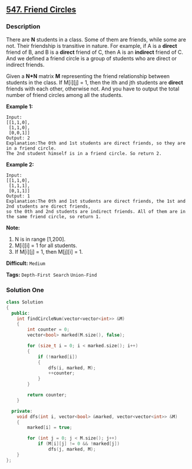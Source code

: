 ## [547. Friend Circles](https://leetcode.com/problems/friend-circles/description/)

### Description

There are **N** students in a class. Some of them are friends, while some are not. Their friendship is transitive in nature. For example, if A is a **direct** friend of B, and B is a **direct** friend of C, then A is an **indirect** friend of C. And we defined a friend circle is a group of students who are direct or indirect friends.

Given a **N\*N** matrix **M** representing the friend relationship between students in the class. If M[i][j] = 1, then the ith and jth students are **direct** friends with each other, otherwise not. And you have to output the total number of friend circles among all the students.

**Example 1:**

```
Input: 
[[1,1,0],
 [1,1,0],
 [0,0,1]]
Output: 2
Explanation:The 0th and 1st students are direct friends, so they are in a friend circle. 
The 2nd student himself is in a friend circle. So return 2.
```

**Example 2:**

```
Input: 
[[1,1,0],
 [1,1,1],
 [0,1,1]]
Output: 1
Explanation:The 0th and 1st students are direct friends, the 1st and 2nd students are direct friends, 
so the 0th and 2nd students are indirect friends. All of them are in the same friend circle, so return 1.
```

**Note:**

1. N is in range [1,200].
2. M\[i][i] = 1 for all students.
3. If M\[i][j] = 1, then M\[j][i] = 1.



**Difficult:** `Medium`

**Tags:** `Depth-First Search` `Union-Find`



### Solution One

```c++
class Solution
{
  public:
    int findCircleNum(vector<vector<int>> &M)
    {
        int counter = 0;
        vector<bool> marked(M.size(), false);

        for (size_t i = 0; i < marked.size(); i++)
        {
            if (!marked[i])
            {
                dfs(i, marked, M);
                ++counter;
            }
        }

        return counter;
    }

  private:
    void dfs(int i, vector<bool> &marked, vector<vector<int>> &M)
    {
        marked[i] = true;

        for (int j = 0; j < M.size(); j++)
            if (M[i][j] != 0 && !marked[j])
                dfs(j, marked, M);
    }
};
```



